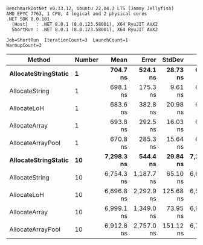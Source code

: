 ```

BenchmarkDotNet v0.13.12, Ubuntu 22.04.3 LTS (Jammy Jellyfish)
AMD EPYC 7763, 1 CPU, 4 logical and 2 physical cores
.NET SDK 8.0.101
  [Host]   : .NET 8.0.1 (8.0.123.58001), X64 RyuJIT AVX2
  ShortRun : .NET 8.0.1 (8.0.123.58001), X64 RyuJIT AVX2

Job=ShortRun  IterationCount=3  LaunchCount=1  
WarmupCount=3  

```
| Method               | Number | Mean       | Error      | StdDev    | Min        | Max        | Gen0   | Gen1   | Allocated |
|--------------------- |------- |-----------:|-----------:|----------:|-----------:|-----------:|-------:|-------:|----------:|
| **AllocateStringStatic** | **1**      |   **704.7 ns** |   **524.1 ns** |  **28.73 ns** |   **685.8 ns** |   **737.8 ns** | **0.0124** | **0.0114** |   **1.02 KB** |
| AllocateString       | 1      |   698.1 ns |   175.3 ns |   9.61 ns |   687.5 ns |   706.3 ns | 0.0124 | 0.0114 |   1.02 KB |
| AllocateLoH          | 1      |   683.6 ns |   382.8 ns |  20.98 ns |   661.7 ns |   703.5 ns | 0.0124 | 0.0114 |   1.02 KB |
| AllocateArray        | 1      |   693.8 ns |   292.5 ns |  16.03 ns |   678.1 ns |   710.1 ns | 0.0124 | 0.0114 |   1.02 KB |
| AllocateArrayPool    | 1      |   670.8 ns |   285.3 ns |  15.64 ns |   658.6 ns |   688.4 ns | 0.0124 | 0.0114 |   1.02 KB |
| **AllocateStringStatic** | **10**     | **7,298.3 ns** |   **544.4 ns** |  **29.84 ns** | **7,277.2 ns** | **7,332.5 ns** | **0.1221** | **0.1144** |  **10.23 KB** |
| AllocateString       | 10     | 6,754.3 ns | 1,187.7 ns |  65.10 ns | 6,697.7 ns | 6,825.5 ns | 0.1221 | 0.1144 |  10.23 KB |
| AllocateLoH          | 10     | 6,696.8 ns | 2,292.9 ns | 125.68 ns | 6,557.6 ns | 6,801.8 ns | 0.1221 | 0.1144 |  10.23 KB |
| AllocateArray        | 10     | 6,999.1 ns | 1,349.0 ns |  73.95 ns | 6,928.8 ns | 7,076.2 ns | 0.1221 | 0.1144 |  10.23 KB |
| AllocateArrayPool    | 10     | 6,912.8 ns | 2,757.0 ns | 151.12 ns | 6,740.4 ns | 7,022.2 ns | 0.1221 | 0.1144 |  10.23 KB |
